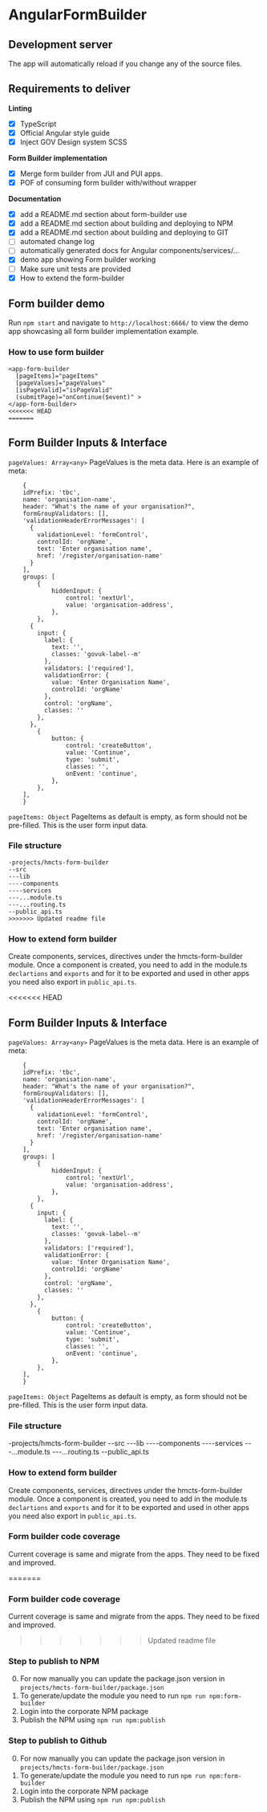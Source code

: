 # AngularFormBuilder

## Development server
The app will automatically reload if you change any of the source files.

## Requirements to deliver
**Linting**
- [x] TypeScript
- [x] Official Angular style guide
- [x] Inject GOV Design system SCSS

**Form Builder implementation**
- [x] Merge form builder from JUI and PUI apps.
- [x] POF of consuming form builder with/without wrapper

**Documentation**
- [x] add a README.md section about form-builder use
- [x] add a README.md section about building and deploying to NPM
- [x] add a README.md section about building and deploying to GIT
- [ ] automated change log
- [ ] automatically generated docs for Angular components/services/...
- [x] demo app showing Form builder working
- [ ] Make sure unit tests are provided
- [x] How to extend the form-builder

## Form builder demo
Run `npm start` and navigate to `http://localhost:6666/` to view the demo app showcasing all form builder implementation
example.
### How to use form builder
```angular2html
<app-form-builder
  [pageItems]="pageItems"
  [pageValues]="pageValues"
  [isPageValid]="isPageValid"
  (submitPage)="onContinue($event)" >
</app-form-builder>
<<<<<<< HEAD
=======
```

## Form Builder Inputs & Interface
``pageValues: Array<any>``
PageValues is the meta data. Here is an example of  meta:
```angular2html
    {
    idPrefix: 'tbc',
    name: 'organisation-name',
    header: "What's the name of your organisation?",
    formGroupValidators: [],
    'validationHeaderErrorMessages': [
      {
        validationLevel: 'formControl',
        controlId: 'orgName',
        text: 'Enter organisation name',
        href: '/register/organisation-name'
      }
    ],
    groups: [
        {
            hiddenInput: {
                control: 'nextUrl',
                value: 'organisation-address',
            },
        },
      {
        input: {
          label: {
            text: '',
            classes: 'govuk-label--m'
          },
          validators: ['required'],
          validationError: {
            value: 'Enter Organisation Name',
            controlId: 'orgName'
          },
          control: 'orgName',
          classes: ''
        },
      },
        {
            button: {
                control: 'createButton',
                value: 'Continue',
                type: 'submit',
                classes: '',
                onEvent: 'continue',
            },
        },
    ],
    }
```

``pageItems: Object``
PageItems as default is empty, as form should not be pre-filled.
This is the user form input data.

### File structure
```
-projects/hmcts-form-builder
--src
---lib
----components
----services
---...module.ts
---...routing.ts
--public_api.ts
>>>>>>> Updated readme file
```
### How to extend form builder
Create components, services, directives under the hmcts-form-builder module. 
Once a component is created, you need to add in the module.ts `declartions` and `exports`
and for it to be exported and used in other apps you need also export in `public_api.ts`.

<<<<<<< HEAD
## Form Builder Inputs & Interface
``pageValues: Array<any>``
PageValues is the meta data. Here is an example of  meta:
```angular2html
    {
    idPrefix: 'tbc',
    name: 'organisation-name',
    header: "What's the name of your organisation?",
    formGroupValidators: [],
    'validationHeaderErrorMessages': [
      {
        validationLevel: 'formControl',
        controlId: 'orgName',
        text: 'Enter organisation name',
        href: '/register/organisation-name'
      }
    ],
    groups: [
        {
            hiddenInput: {
                control: 'nextUrl',
                value: 'organisation-address',
            },
        },
      {
        input: {
          label: {
            text: '',
            classes: 'govuk-label--m'
          },
          validators: ['required'],
          validationError: {
            value: 'Enter Organisation Name',
            controlId: 'orgName'
          },
          control: 'orgName',
          classes: ''
        },
      },
        {
            button: {
                control: 'createButton',
                value: 'Continue',
                type: 'submit',
                classes: '',
                onEvent: 'continue',
            },
        },
    ],
    }
```

``pageItems: Object``
PageItems as default is empty, as form should not be pre-filled.
This is the user form input data.

### File structure
-projects/hmcts-form-builder
--src
---lib
----components
----services
---...module.ts
---...routing.ts
--public_api.ts

### How to extend form builder
Create components, services, directives under the hmcts-form-builder module. 
Once a component is created, you need to add in the module.ts `declartions` and `exports`
and for it to be exported and used in other apps you need also export in `public_api.ts`.

### Form builder code coverage
Current coverage is same and migrate from the apps. They need to be fixed and improved.

=======
### Form builder code coverage
Current coverage is same and migrate from the apps. They need to be fixed and improved.

>>>>>>> Updated readme file
### Step to publish to NPM
0. For now manually you can update the package.json version in ``projects/hmcts-form-builder/package.json``
1. To generate/update the module you need to run ``npm run npm:form-builder``
2. Login into the corporate NPM package
3. Publish the NPM using ``npm run npm:publish``

### Step to publish to Github
0. For now manually you can update the package.json version in ``projects/hmcts-form-builder/package.json``
1. To generate/update the module you need to run ``npm run npm:form-builder``
2. Login into the corporate NPM package
3. Publish the NPM using ``npm run npm:publish``

